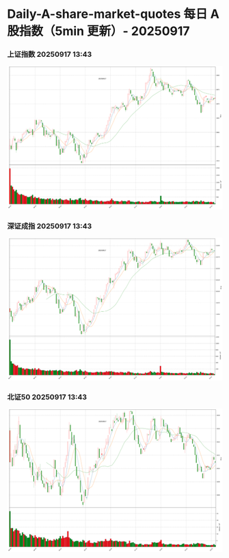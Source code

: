 
# Daily-A-share-market-quotes 每日 A 股指数（5min 更新）- 20250917

### 上证指数 20250917 13:43
![](./fig/2025/9/20250917-sh000001.png)

### 深证成指 20250917 13:43
![](./fig/2025/9/20250917-sz399001.png)

### 北证50 20250917 13:43
![](./fig/2025/9/20250917-bj899050.png)

